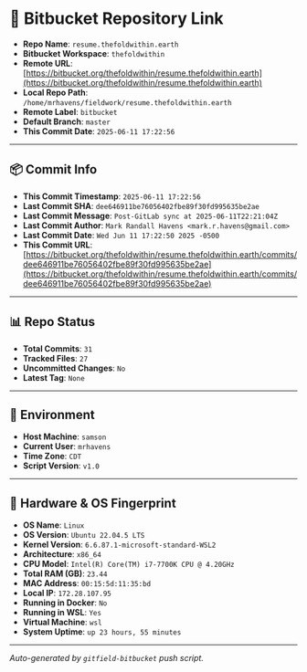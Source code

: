 # 🔗 Bitbucket Repository Link

- **Repo Name**: `resume.thefoldwithin.earth`
- **Bitbucket Workspace**: `thefoldwithin`
- **Remote URL**: [https://bitbucket.org/thefoldwithin/resume.thefoldwithin.earth](https://bitbucket.org/thefoldwithin/resume.thefoldwithin.earth)
- **Local Repo Path**: `/home/mrhavens/fieldwork/resume.thefoldwithin.earth`
- **Remote Label**: `bitbucket`
- **Default Branch**: `master`
- **This Commit Date**: `2025-06-11 17:22:56`

---

## 📦 Commit Info

- **This Commit Timestamp**: `2025-06-11 17:22:56`
- **Last Commit SHA**: `dee646911be76056402fbe89f30fd995635be2ae`
- **Last Commit Message**: `Post-GitLab sync at 2025-06-11T22:21:04Z`
- **Last Commit Author**: `Mark Randall Havens <mark.r.havens@gmail.com>`
- **Last Commit Date**: `Wed Jun 11 17:22:50 2025 -0500`
- **This Commit URL**: [https://bitbucket.org/thefoldwithin/resume.thefoldwithin.earth/commits/dee646911be76056402fbe89f30fd995635be2ae](https://bitbucket.org/thefoldwithin/resume.thefoldwithin.earth/commits/dee646911be76056402fbe89f30fd995635be2ae)

---

## 📊 Repo Status

- **Total Commits**: `31`
- **Tracked Files**: `27`
- **Uncommitted Changes**: `No`
- **Latest Tag**: `None`

---

## 🧭 Environment

- **Host Machine**: `samson`
- **Current User**: `mrhavens`
- **Time Zone**: `CDT`
- **Script Version**: `v1.0`

---

## 🧬 Hardware & OS Fingerprint

- **OS Name**: `Linux`
- **OS Version**: `Ubuntu 22.04.5 LTS`
- **Kernel Version**: `6.6.87.1-microsoft-standard-WSL2`
- **Architecture**: `x86_64`
- **CPU Model**: `Intel(R) Core(TM) i7-7700K CPU @ 4.20GHz`
- **Total RAM (GB)**: `23.44`
- **MAC Address**: `00:15:5d:11:35:bd`
- **Local IP**: `172.28.107.95`
- **Running in Docker**: `No`
- **Running in WSL**: `Yes`
- **Virtual Machine**: `wsl`
- **System Uptime**: `up 23 hours, 55 minutes`

---

_Auto-generated by `gitfield-bitbucket` push script._
